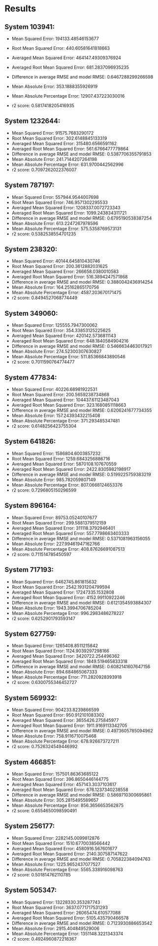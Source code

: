 # Results

## System 103941:
* Mean Squared Error: 194133.48546153677
* Root Mean Squared Error: 440.60581641818663

* Averaged Mean Squared Error: 464147.49309376924
* Averaged Root Mean Squared Error: 681.2837096935235

* Difference in average RMSE and model RMSE: 0.6467288299266598

* Mean Absolute Error: 353.1888355926919
* Mean Absolute Percentage Error: 12907.437223030016

* r2 score: 0.5817418205416935  
## System 1232644:
* Mean Squared Error: 91575.7683290172
* Root Mean Squared Error: 302.6148845133319
* Averaged Mean Squared Error: 315480.6566591162
* Averaged Root Mean Squared Error: 561.6766477779864
* Difference in average RMSE and model RMSE: 0.5387706355791853
* Mean Absolute Error: 241.7144207264198
* Mean Absolute Percentage Error: 631.9700442562996
* r2 score: 0.7097262022376007
## System 787197:
* Mean Squared Error: 557944.9544007698
* Root Mean Squared Error: 746.9571302295533
* Averaged Mean Squared Error: 1208337.0072723343
* Averaged Root Mean Squared Error: 1099.243834311721
* Difference in average RMSE and model RMSE: 0.6795190538387254
* Mean Absolute Error: 613.2247267978596
* Mean Absolute Percentage Error: 575.5358769573131
* r2 score: 0.5382538554701235
## System 238320:
* Mean Squared Error: 40144.645810430746
* Root Mean Squared Error: 200.3612882031625
* Averaged Mean Squared Error: 266658.0380010583
* Averaged Root Mean Squared Error: 516.3894247571868
* Difference in average RMSE and model RMSE: 0.3880042436914254
* Mean Absolute Error: 164.25162865170756
* Mean Absolute Percentage Error: 4587.203670171475
* r2 score: 0.8494527068774449
## System 349060:
* Mean Squared Error: 125555.7947300062
* Root Mean Squared Error: 354.33853125225625
* Averaged Mean Squared Error: 420142.5736811143
* Averaged Root Mean Squared Error: 648.1840584904216
* Difference in average RMSE and model RMSE: 0.5466634463017921
* Mean Absolute Error: 274.52300307630827
* Mean Absolute Percentage Error: 511.85366843890546
* r2 score: 0.7011590764774477
## System 477834:
* Mean Squared Error: 40226.68981922531
* Root Mean Squared Error: 200.5659238734868
* Averaged Mean Squared Error: 104437.61123487043
* Averaged Root Mean Squared Error: 323.1680851118663
* Difference in average RMSE and model RMSE: 0.6206241677734355
* Mean Absolute Error: 157.24393432215408
* Mean Absolute Percentage Error: 371.293485347481
* r2 score: 0.6148256423755304
## System 641826:
* Mean Squared Error: 1586804.6003857232
* Root Mean Squared Error: 1259.6843256886716
* Averaged Mean Squared Error: 5870108.107670559
* Averaged Root Mean Squared Error: 2422.8305982198917
* Difference in average RMSE and model RMSE: 0.5199225759383219
* Mean Absolute Error: 985.782059807149
* Mean Absolute Percentage Error: 807.0668124653376
* r2 score: 0.7296805150296599
## System 896164:
* Mean Squared Error: 89753.05240107677
* Root Mean Squared Error: 299.5881379512159
* Averaged Mean Squared Error: 311118.3792946401
* Averaged Root Mean Squared Error: 557.7798663403333
* Difference in average RMSE and model RMSE: 0.5371081963156055
* Mean Absolute Error: 227.99461947162766
* Mean Absolute Percentage Error: 408.87626691087513
* r2 score: 0.711514785450597
## System 717193:
* Mean Squared Error: 6462745.861815632
* Root Mean Squared Error: 2542.1931204799594
* Averaged Mean Squared Error: 17247335.1532808
* Averaged Root Mean Squared Error: 4152.99110922246
* Difference in average RMSE and model RMSE: 0.6121354593884307
* Mean Absolute Error: 1943.3994706785204
* Mean Absolute Percentage Error: 996.2983486278227
* r2 score: 0.6252901793593147
## System 627759:
* Mean Squared Error: 1265408.8511215842
* Root Mean Squared Error: 1124.9039297298166
* Averaged Mean Squared Error: 3420722.254496362
* Averaged Root Mean Squared Error: 1849.519465833318
* Difference in average RMSE and model RMSE: 0.6082141607647156
* Mean Absolute Error: 894.684865067333
* Mean Absolute Percentage Error: 711.2820928393918
* r2 score: 0.6300755346452727
## System 569932:
* Mean Squared Error: 904233.8239866599
* Root Mean Squared Error: 950.912101083302
* Averaged Mean Squared Error: 3655426.275845977
* Averaged Root Mean Squared Error: 1911.9169113342705
* Difference in average RMSE and model RMSE: 0.4973605785094962
* Mean Absolute Error: 758.9116710075468
* Mean Absolute Percentage Error: 678.926673727211
* r2 score: 0.7526324549446992
## System 466851:
* Mean Squared Error: 157501.86363685122
* Root Mean Squared Error: 396.8650446144775
* Averaged Mean Squared Error: 457143.3037103617
* Averaged Root Mean Squared Error: 676.1237340238558
* Difference in average RMSE and model RMSE: 0.5869710300695861
* Mean Absolute Error: 305.2815495589657
* Mean Absolute Percentage Error: 856.3656653562875
* r2 score: 0.6554650098590491
## System 256177:
* Mean Squared Error: 2282145.0099812876
* Root Mean Squared Error: 1510.6770038566442
* Averaged Mean Squared Error: 4580916.567601677
* Averaged Root Mean Squared Error: 2140.307587147622
* Difference in average RMSE and model RMSE: 0.705822384094763
* Mean Absolute Error: 1225.9652437077527
* Mean Absolute Percentage Error: 5565.338916098763
* r2 score: 0.501814762110785
## System 505347:
* Mean Squared Error: 13228330.353287743
* Root Mean Squared Error: 3637.0771717531293
* Averaged Mean Squared Error: 26065474.610577088
* Averaged Root Mean Squared Error: 5105.435790466578
* Difference in average RMSE and model RMSE: 0.7123930886653542
* Mean Absolute Error: 2915.404849529006
* Mean Absolute Percentage Error: 1351148.3221343374
* r2 score: 0.4924960872218367